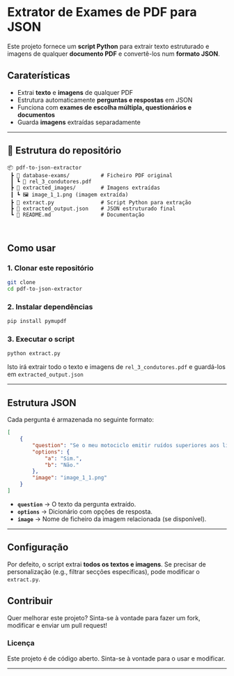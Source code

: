 # Extrator de Exames de PDF para JSON
Este projeto fornece um **script Python** para extrair texto estruturado e imagens de qualquer **documento PDF** e convertê-los num **formato JSON**.

## Caraterísticas

- Extrai **texto** e **imagens** de qualquer PDF  
- Estrutura automaticamente **perguntas e respostas** em JSON  
- Funciona com **exames de escolha múltipla, questionários e documentos**  
- Guarda **imagens** extraídas separadamente  

---

## 📂 Estrutura do repositório

```
📦 pdf-to-json-extractor
 ┣ 📂 database-exams/          # Ficheiro PDF original
 ┃ ┗ 📄 rel_3_condutores.pdf
 ┣ 📂 extracted_images/        # Imagens extraídas
 ┃ ┗ 🖼 image_1_1.png (imagem extraída)
 ┣ 📄 extract.py               # Script Python para extração
 ┣ 📄 extracted_output.json    # JSON estruturado final
 ┗ 📄 README.md                # Documentação



```
## Como usar

### 1️. **Clonar este repositório**

```sh
git clone 
cd pdf-to-json-extractor
```

### 2️. **Instalar dependências**

```sh
pip install pymupdf
```

### 3️. **Executar o script**
```sh
python extract.py
```
Isto irá extrair todo o texto e imagens de `rel_3_condutores.pdf` e guardá-los em `extracted_output.json`


---

## Estrutura JSON

Cada pergunta é armazenada no seguinte formato:

```json
[
    {
        "question": "Se o meu motociclo emitir ruídos superiores aos limites máximos fixados, fico sujeito ao pagamento de uma coima?",
        "options": {
            "a": "Sim.",
            "b": "Não."
        },
        "image": "image_1_1.png"
    }
]
```

- **`question`** → O texto da pergunta extraído.  
- **`options`** → Dicionário com opções de resposta.  
- **`image`** → Nome de ficheiro da imagem relacionada (se disponível).
  

---  


## Configuração

Por defeito, o script extrai **todos os textos e imagens**. Se precisar de personalização (e.g., filtrar secções específicas), pode modificar o `extract.py`.


## Contribuir
Quer melhorar este projeto? Sinta-se à vontade para fazer um fork, modificar e enviar um pull request!  


### Licença
Este projeto é de código aberto. Sinta-se à vontade para o usar e modificar. 


---























































